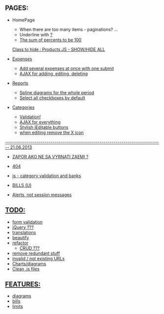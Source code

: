 PAGES:
------

* HomePage 
    * When there are too many items - paginations? ...
    * Underline with <u> ?
    * The sum of percents to be 100

    Class to hide : Products
    JS - SHOW/HIDE ALL

* Expenses
    * Add several expenses at once with one submit
    * AJAX for adding, editing, deleting

* Reports
    * Spline diagrams for the whole period
    * Select all checkboxes by default

* Categories
    * Validation! 
    * AJAX for everything
    * Stylish jEditable buttons
    * when editing remove the X icon

-------------------------------------------------------------------------------- 21.06.2013

* ZAPOR AKO NE SA VYRNATI ZAEMI ?
* 404 
* js - category validation and banks
* BILLS (U)  

* Alerts, not session messages

TOD0:
-----

* form validation
* jQuery ???
* translations
* beautify
* refactor
  * CRUD ???
* remove redundant stuff
* invalid / not existing URLs
* Charts/diagrams
* Clean .js files

FEATURES:
---------

* diagrams
* bills
* limits